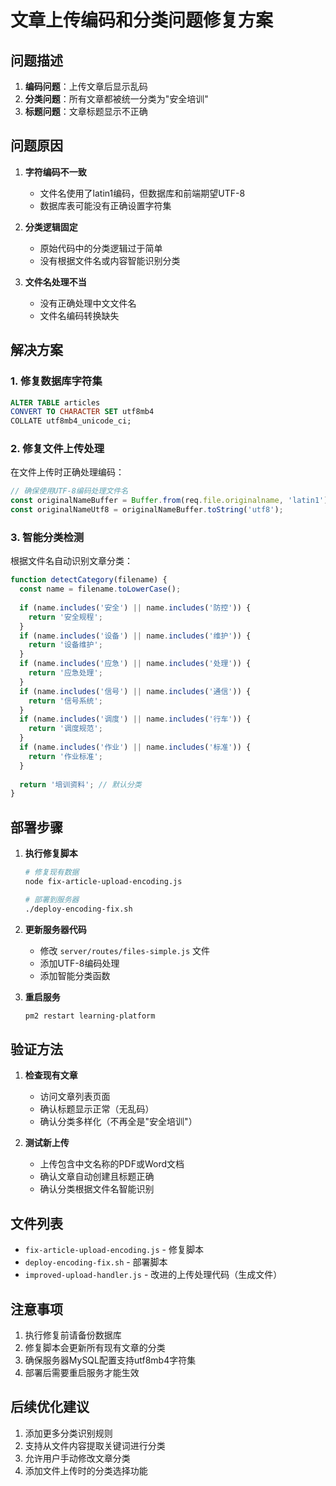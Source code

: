 # 文章上传编码和分类问题修复方案

## 问题描述

1. **编码问题**：上传文章后显示乱码
2. **分类问题**：所有文章都被统一分类为"安全培训"
3. **标题问题**：文章标题显示不正确

## 问题原因

1. **字符编码不一致**
   - 文件名使用了latin1编码，但数据库和前端期望UTF-8
   - 数据库表可能没有正确设置字符集

2. **分类逻辑固定**
   - 原始代码中的分类逻辑过于简单
   - 没有根据文件名或内容智能识别分类

3. **文件名处理不当**
   - 没有正确处理中文文件名
   - 文件名编码转换缺失

## 解决方案

### 1. 修复数据库字符集

```sql
ALTER TABLE articles 
CONVERT TO CHARACTER SET utf8mb4 
COLLATE utf8mb4_unicode_ci;
```

### 2. 修复文件上传处理

在文件上传时正确处理编码：

```javascript
// 确保使用UTF-8编码处理文件名
const originalNameBuffer = Buffer.from(req.file.originalname, 'latin1');
const originalNameUtf8 = originalNameBuffer.toString('utf8');
```

### 3. 智能分类检测

根据文件名自动识别文章分类：

```javascript
function detectCategory(filename) {
  const name = filename.toLowerCase();
  
  if (name.includes('安全') || name.includes('防控')) {
    return '安全规程';
  }
  if (name.includes('设备') || name.includes('维护')) {
    return '设备维护';
  }
  if (name.includes('应急') || name.includes('处理')) {
    return '应急处理';
  }
  if (name.includes('信号') || name.includes('通信')) {
    return '信号系统';
  }
  if (name.includes('调度') || name.includes('行车')) {
    return '调度规范';
  }
  if (name.includes('作业') || name.includes('标准')) {
    return '作业标准';
  }
  
  return '培训资料'; // 默认分类
}
```

## 部署步骤

1. **执行修复脚本**
   ```bash
   # 修复现有数据
   node fix-article-upload-encoding.js
   
   # 部署到服务器
   ./deploy-encoding-fix.sh
   ```

2. **更新服务器代码**
   - 修改 `server/routes/files-simple.js` 文件
   - 添加UTF-8编码处理
   - 添加智能分类函数

3. **重启服务**
   ```bash
   pm2 restart learning-platform
   ```

## 验证方法

1. **检查现有文章**
   - 访问文章列表页面
   - 确认标题显示正常（无乱码）
   - 确认分类多样化（不再全是"安全培训"）

2. **测试新上传**
   - 上传包含中文名称的PDF或Word文档
   - 确认文章自动创建且标题正确
   - 确认分类根据文件名智能识别

## 文件列表

- `fix-article-upload-encoding.js` - 修复脚本
- `deploy-encoding-fix.sh` - 部署脚本
- `improved-upload-handler.js` - 改进的上传处理代码（生成文件）

## 注意事项

1. 执行修复前请备份数据库
2. 修复脚本会更新所有现有文章的分类
3. 确保服务器MySQL配置支持utf8mb4字符集
4. 部署后需要重启服务才能生效

## 后续优化建议

1. 添加更多分类识别规则
2. 支持从文件内容提取关键词进行分类
3. 允许用户手动修改文章分类
4. 添加文件上传时的分类选择功能

